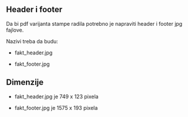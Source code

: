 Header i footer
----------------
Da bi pdf varijanta stampe radila potrebno je napraviti header i footer jpg fajlove.

Nazivi treba da budu:

* fakt_header.jpg

* fakt_footer.jpg

Dimenzije
---------

* fakt_header.jpg je 749 x 123 pixela

* fakt_footer.jpg je 1575 x 193 pixela

